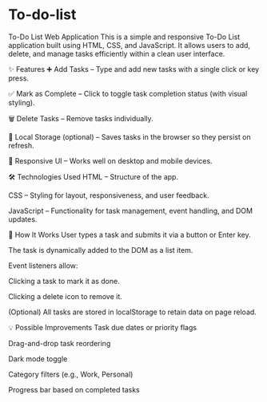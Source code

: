# To-do-list
To-Do List Web Application This is a simple and responsive To-Do List application built using HTML, CSS, and JavaScript. It allows users to add, delete, and manage tasks efficiently within a clean user interface.

✨ Features ➕ Add Tasks – Type and add new tasks with a single click or key press.

✅ Mark as Complete – Click to toggle task completion status (with visual styling).

🗑️ Delete Tasks – Remove tasks individually.

💾 Local Storage (optional) – Saves tasks in the browser so they persist on refresh.

🎨 Responsive UI – Works well on desktop and mobile devices.

🛠️ Technologies Used HTML – Structure of the app.

CSS – Styling for layout, responsiveness, and user feedback.

JavaScript – Functionality for task management, event handling, and DOM updates.

🔧 How It Works User types a task and submits it via a button or Enter key.

The task is dynamically added to the DOM as a list item.

Event listeners allow:

Clicking a task to mark it as done.

Clicking a delete icon to remove it.

(Optional) All tasks are stored in localStorage to retain data on page reload.

💡 Possible Improvements Task due dates or priority flags

Drag-and-drop task reordering

Dark mode toggle

Category filters (e.g., Work, Personal)

Progress bar based on completed tasks
